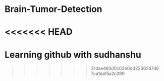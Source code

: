 # Brain-Tumor-Detection
<<<<<<< HEAD
=======
# Learning github with sudhanshu
>>>>>>> 31dae460d0c03b0dd22362d7d67ca1da15a2c099
